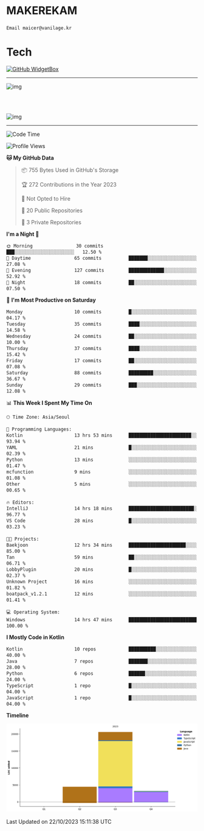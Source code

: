 # MAKEREKAM

`Email maicer@vanilage.kr`

# Tech

[![GitHub WidgetBox](https://github-widgetbox.vercel.app/api/skills?languages=python,js,ts,c,cpp,cs,java,kotlin,bash,md,html,css,xml,yaml,swift,powershell,json,R,SQL&tools=git,npm,gradle,nodejs,vercel,nginx&includeNames=true&theme=darkmode)](https://github.com/Jurredr/github-widgetbox)

---

![img](https://github-readme-stats.vercel.app/api/top-langs/?username=MAKEREKAM&layout=compact&theme=gruvbox)

<br>
<br>

![img](https://github-readme-stats.vercel.app/api/?username=MAKEREKAM&layout=compact&theme=gruvbox)

---

<!--START_SECTION:waka-->
![Code Time](http://img.shields.io/badge/Code%20Time-47%20hrs%2016%20mins-blue)

![Profile Views](http://img.shields.io/badge/Profile%20Views-1-blue)

**🐱 My GitHub Data** 

> 📦 755 Bytes Used in GitHub's Storage 
 > 
> 🏆 272 Contributions in the Year 2023
 > 
> 🚫 Not Opted to Hire
 > 
> 📜 20 Public Repositories 
 > 
> 🔑 3 Private Repositories 
 > 
**I'm a Night 🦉** 

```text
🌞 Morning                30 commits          ███░░░░░░░░░░░░░░░░░░░░░░   12.50 % 
🌆 Daytime                65 commits          ███████░░░░░░░░░░░░░░░░░░   27.08 % 
🌃 Evening                127 commits         █████████████░░░░░░░░░░░░   52.92 % 
🌙 Night                  18 commits          ██░░░░░░░░░░░░░░░░░░░░░░░   07.50 % 
```
📅 **I'm Most Productive on Saturday** 

```text
Monday                   10 commits          █░░░░░░░░░░░░░░░░░░░░░░░░   04.17 % 
Tuesday                  35 commits          ████░░░░░░░░░░░░░░░░░░░░░   14.58 % 
Wednesday                24 commits          ██░░░░░░░░░░░░░░░░░░░░░░░   10.00 % 
Thursday                 37 commits          ████░░░░░░░░░░░░░░░░░░░░░   15.42 % 
Friday                   17 commits          ██░░░░░░░░░░░░░░░░░░░░░░░   07.08 % 
Saturday                 88 commits          █████████░░░░░░░░░░░░░░░░   36.67 % 
Sunday                   29 commits          ███░░░░░░░░░░░░░░░░░░░░░░   12.08 % 
```


📊 **This Week I Spent My Time On** 

```text
🕑︎ Time Zone: Asia/Seoul

💬 Programming Languages: 
Kotlin                   13 hrs 53 mins      ███████████████████████░░   93.94 % 
YAML                     21 mins             █░░░░░░░░░░░░░░░░░░░░░░░░   02.39 % 
Python                   13 mins             ░░░░░░░░░░░░░░░░░░░░░░░░░   01.47 % 
mcfunction               9 mins              ░░░░░░░░░░░░░░░░░░░░░░░░░   01.08 % 
Other                    5 mins              ░░░░░░░░░░░░░░░░░░░░░░░░░   00.65 % 

🔥 Editors: 
IntelliJ                 14 hrs 18 mins      ████████████████████████░   96.77 % 
VS Code                  28 mins             █░░░░░░░░░░░░░░░░░░░░░░░░   03.23 % 

🐱‍💻 Projects: 
Baekjoon                 12 hrs 34 mins      █████████████████████░░░░   85.00 % 
Tan                      59 mins             ██░░░░░░░░░░░░░░░░░░░░░░░   06.71 % 
LobbyPlugin              20 mins             █░░░░░░░░░░░░░░░░░░░░░░░░   02.37 % 
Unknown Project          16 mins             ░░░░░░░░░░░░░░░░░░░░░░░░░   01.82 % 
boatpack_v1.2.1          12 mins             ░░░░░░░░░░░░░░░░░░░░░░░░░   01.41 % 

💻 Operating System: 
Windows                  14 hrs 47 mins      █████████████████████████   100.00 % 
```

**I Mostly Code in Kotlin** 

```text
Kotlin                   10 repos            ██████████░░░░░░░░░░░░░░░   40.00 % 
Java                     7 repos             ███████░░░░░░░░░░░░░░░░░░   28.00 % 
Python                   6 repos             ██████░░░░░░░░░░░░░░░░░░░   24.00 % 
TypeScript               1 repo              █░░░░░░░░░░░░░░░░░░░░░░░░   04.00 % 
JavaScript               1 repo              █░░░░░░░░░░░░░░░░░░░░░░░░   04.00 % 
```



**Timeline**

![Lines of Code chart](https://raw.githubusercontent.com/MAKEREKAM/MAKEREKAM/main/assets/bar_graph.png)


 Last Updated on 22/10/2023 15:11:38 UTC
<!--END_SECTION:waka-->
